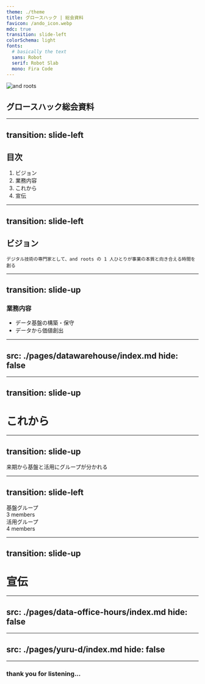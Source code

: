 ```yaml
---
theme: ./theme
title: グロースハック | 総会資料
favicon: /ando_icon.webp
mdc: true
transition: slide-left
colorSchema: light
fonts:
  # basically the text
  sans: Robot
  serif: Robot Slab
  mono: Fira Code
---
```


<img src="/ando_icon.webp" alt="and roots" class="w-[200px] h-auto mx-auto mb-5 rounded-xl" />

## グロースハック総会資料

---
transition: slide-left
---

## 目次

1. ビジョン
2. 業務内容
3. これから
4. 宣伝

---
transition: slide-left
---

## ビジョン

```
デジタル技術の専門家として、and roots の 1 人ひとりが事業の本質と向き合える時間を創る
```

---
transition: slide-up
---

### 業務内容

- データ基盤の構築・保守
- データから価値創出

---
src: ./pages/datawarehouse/index.md
hide: false
---

---
transition: slide-up
---

# これから

---
transition: slide-up
---

<div className="font-bold text-[4.5rem]">
  来期から<span v-mark.yellow="1">基盤</span>と<span v-mark.purple="1">活用</span>にグループが分かれる
</div>

---
transition: slide-left
---

<div className="flex w-[1400px] space-x-8 mx-auto h-full">
    <div className="border rounded-xl shadow-xl p-8 flex-1">
        <div className="text-[45px] font-semibold text-center mb-6">
            基盤グループ
            <div className="text-gray-500 text-[28px]">
            3 members
            </div>
        </div>
        <div className="space-y-4">
            <MemberCard
              name="谷口 健太"
              nickname="たぬ"
              imageSrc="https://ca.slack-edge.com/TL86R5GH1-UL86R5GV9-42d14dbc2420-512"
            />
            <MemberCard
              name="國分 拓也"
              nickname="くぶたく"
              imageSrc="https://ca.slack-edge.com/TL86R5GH1-U04DD6NLZQ9-8fe529d0275b-72"
            />
            <MemberCard
              name="笹本 卓臣"
              nickname="もてぃ"
              imageSrc="https://ca.slack-edge.com/TL86R5GH1-UMFSB9SNQ-69f53e3cc465-72"
            />
        </div>
    </div>
    <div className="border rounded-xl shadow-xl p-8 flex-1">
        <div className="text-[45px] font-semibold text-center mb-6">
            活用グループ
            <div className="text-gray-500 text-[28px]">
            4 members
            </div>
        </div>
        <div className="space-y-4">
            <MemberCard
              name="江口 修一"
              nickname="しゅうさん"
              imageSrc="https://ca.slack-edge.com/TL86R5GH1-UMDSHMQ0H-9b77af366853-512"
            />
            <MemberCard
              name="崎本 育直"
              nickname="いっくん"
              imageSrc="https://ca.slack-edge.com/TL86R5GH1-U039MJ5HN91-d2db0181d802-512"
            />
            <MemberCard
              name="堀 順郎"
              nickname="のぶろー"
              imageSrc="https://ca.slack-edge.com/TL86R5GH1-U04QAP3048N-8b3f5f4127ed-512"
            />
            <MemberCard
              name="能村 優希"
              nickname="のむ"
              imageSrc="https://ca.slack-edge.com/TL86R5GH1-U0281NV010D-b0903e6ed514-512"
            />
        </div>
    </div>
</div>

---
transition: slide-up
---

# 宣伝

---
src: ./pages/data-office-hours/index.md
hide: false
---

---
src: ./pages/yuru-d/index.md
hide: false
---


---

### thank you for listening...
